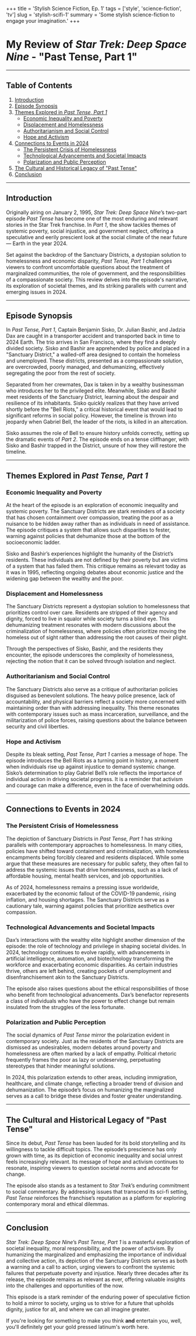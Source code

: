 +++
title = 'Stylish Science Fiction, Ep. 1'
tags = ['style', 'science-fiction', 'tv']
slug =  'stylish-scifi-1'
summary = 'Some stylish science-fiction to engage your imagination.' 
+++

# My Review of *Star Trek: Deep Space Nine* - "Past Tense, Part 1"

---

## Table of Contents

1. [Introduction](#introduction)
2. [Episode Synopsis](#episode-synopsis)
3. [Themes Explored in *Past Tense, Part 1*](#themes-explored-in-past-tense-part-1)
   - [Economic Inequality and Poverty](#economic-inequality-and-poverty)
   - [Displacement and Homelessness](#displacement-and-homelessness)
   - [Authoritarianism and Social Control](#authoritarianism-and-social-control)
   - [Hope and Activism](#hope-and-activism)
4. [Connections to Events in 2024](#connections-to-events-in-2024)
   - [The Persistent Crisis of Homelessness](#the-persistent-crisis-of-homelessness)
   - [Technological Advancements and Societal Impacts](#technological-advancements-and-societal-impacts)
   - [Polarization and Public Perception](#polarization-and-public-perception)
5. [The Cultural and Historical Legacy of "Past Tense"](#the-cultural-and-historical-legacy-of-past-tense)
6. [Conclusion](#conclusion)

---

## Introduction

Originally airing on January 2, 1995, *Star Trek: Deep Space Nine*’s two-part episode *Past Tense* has become one of the most enduring and relevant stories in the Star Trek franchise. In *Part 1*, the show tackles themes of systemic poverty, social injustice, and government neglect, offering a speculative and eerily prescient look at the social climate of the near future — Earth in the year 2024.

Set against the backdrop of the Sanctuary Districts, a dystopian solution to homelessness and economic disparity, *Past Tense, Part 1* challenges viewers to confront uncomfortable questions about the treatment of marginalized communities, the role of government, and the responsibilities of a compassionate society. This review delves into the episode's narrative, its exploration of societal themes, and its striking parallels with current and emerging issues in 2024.

---

## Episode Synopsis

In *Past Tense, Part 1*, Captain Benjamin Sisko, Dr. Julian Bashir, and Jadzia Dax are caught in a transporter accident and transported back in time to 2024 Earth. The trio arrives in San Francisco, where they find a deeply divided society. Sisko and Bashir are apprehended by police and placed in a "Sanctuary District," a walled-off area designed to contain the homeless and unemployed. These districts, presented as a compassionate solution, are overcrowded, poorly managed, and dehumanizing, effectively segregating the poor from the rest of society.

Separated from her crewmates, Dax is taken in by a wealthy businessman who introduces her to the privileged elite. Meanwhile, Sisko and Bashir meet residents of the Sanctuary District, learning about the despair and resilience of its inhabitants. Sisko quickly realizes that they have arrived shortly before the "Bell Riots," a critical historical event that would lead to significant reforms in social policy. However, the timeline is thrown into jeopardy when Gabriel Bell, the leader of the riots, is killed in an altercation.

Sisko assumes the role of Bell to ensure history unfolds correctly, setting up the dramatic events of *Part 2*. The episode ends on a tense cliffhanger, with Sisko and Bashir trapped in the District, unsure of how they will restore the timeline.

---

## Themes Explored in *Past Tense, Part 1*

### Economic Inequality and Poverty

At the heart of the episode is an exploration of economic inequality and systemic poverty. The Sanctuary Districts are stark reminders of a society that has chosen containment over compassion, treating the poor as a nuisance to be hidden away rather than as individuals in need of assistance. The episode critiques a system that allows such disparities to fester, warning against policies that dehumanize those at the bottom of the socioeconomic ladder.

Sisko and Bashir’s experiences highlight the humanity of the District’s residents. These individuals are not defined by their poverty but are victims of a system that has failed them. This critique remains as relevant today as it was in 1995, reflecting ongoing debates about economic justice and the widening gap between the wealthy and the poor.

### Displacement and Homelessness

The Sanctuary Districts represent a dystopian solution to homelessness that prioritizes control over care. Residents are stripped of their agency and dignity, forced to live in squalor while society turns a blind eye. This dehumanizing treatment resonates with modern discussions about the criminalization of homelessness, where policies often prioritize moving the homeless out of sight rather than addressing the root causes of their plight.

Through the perspectives of Sisko, Bashir, and the residents they encounter, the episode underscores the complexity of homelessness, rejecting the notion that it can be solved through isolation and neglect.

### Authoritarianism and Social Control

The Sanctuary Districts also serve as a critique of authoritarian policies disguised as benevolent solutions. The heavy police presence, lack of accountability, and physical barriers reflect a society more concerned with maintaining order than with addressing inequality. This theme resonates with contemporary issues such as mass incarceration, surveillance, and the militarization of police forces, raising questions about the balance between security and civil liberties.

### Hope and Activism

Despite its bleak setting, *Past Tense, Part 1* carries a message of hope. The episode introduces the Bell Riots as a turning point in history, a moment when individuals rise up against injustice to demand systemic change. Sisko’s determination to play Gabriel Bell’s role reflects the importance of individual action in driving societal progress. It is a reminder that activism and courage can make a difference, even in the face of overwhelming odds.

---

## Connections to Events in 2024

### The Persistent Crisis of Homelessness

The depiction of Sanctuary Districts in *Past Tense, Part 1* has striking parallels with contemporary approaches to homelessness. In many cities, policies have shifted toward containment and criminalization, with homeless encampments being forcibly cleared and residents displaced. While some argue that these measures are necessary for public safety, they often fail to address the systemic issues that drive homelessness, such as a lack of affordable housing, mental health services, and job opportunities.

As of 2024, homelessness remains a pressing issue worldwide, exacerbated by the economic fallout of the COVID-19 pandemic, rising inflation, and housing shortages. The Sanctuary Districts serve as a cautionary tale, warning against policies that prioritize aesthetics over compassion.

### Technological Advancements and Societal Impacts

Dax’s interactions with the wealthy elite highlight another dimension of the episode: the role of technology and privilege in shaping societal divides. In 2024, technology continues to evolve rapidly, with advancements in artificial intelligence, automation, and biotechnology transforming the workforce and exacerbating economic disparities. As certain industries thrive, others are left behind, creating pockets of unemployment and disenfranchisement akin to the Sanctuary Districts.

The episode also raises questions about the ethical responsibilities of those who benefit from technological advancements. Dax’s benefactor represents a class of individuals who have the power to effect change but remain insulated from the struggles of the less fortunate.

### Polarization and Public Perception

The social dynamics of *Past Tense* mirror the polarization evident in contemporary society. Just as the residents of the Sanctuary Districts are dismissed as undesirables, modern debates around poverty and homelessness are often marked by a lack of empathy. Political rhetoric frequently frames the poor as lazy or undeserving, perpetuating stereotypes that hinder meaningful solutions.

In 2024, this polarization extends to other areas, including immigration, healthcare, and climate change, reflecting a broader trend of division and dehumanization. The episode’s focus on humanizing the marginalized serves as a call to bridge these divides and foster greater understanding.

---

## The Cultural and Historical Legacy of "Past Tense"

Since its debut, *Past Tense* has been lauded for its bold storytelling and its willingness to tackle difficult topics. The episode’s prescience has only grown with time, as its depiction of economic inequality and social unrest feels increasingly relevant. Its message of hope and activism continues to resonate, inspiring viewers to question societal norms and advocate for change.

The episode also stands as a testament to *Star Trek*’s enduring commitment to social commentary. By addressing issues that transcend its sci-fi setting, *Past Tense* reinforces the franchise’s reputation as a platform for exploring contemporary moral and ethical dilemmas.

---

## Conclusion

*Star Trek: Deep Space Nine*’s *Past Tense, Part 1* is a masterful exploration of societal inequality, moral responsibility, and the power of activism. By humanizing the marginalized and emphasizing the importance of individual and collective action, its depiction of the Sanctuary Districts serves as both a warning and a call to action, urging viewers to confront the systemic failures that perpetuate poverty and injustice. Nearly three decades after its release, the episode remains as relevant as ever, offering valuable insights into the challenges and opportunities of the now. 

This episode is a stark reminder of the enduring power of speculative fiction to hold a mirror to society, urging us to strive for a future that upholds dignity, justice for all, and where we can all imagine greater. 

If you're looking for something to make you think **and** entertain you, well, you'll definitely get your gold pressed latinum's worth here. 

